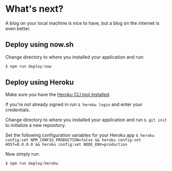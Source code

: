# What's next?

A blog on your local machine is nice to have, but a blog on the internet is even better.

## Deploy using now.sh

Change directory to where you installed your application and run:

```sh 
$ npm run deploy:now
```

## Deploy using Heroku

Make sure you have the [Heroku CLI tool installed](https://devcenter.heroku.com/articles/getting-started-with-nodejs#set-up).

If you're not already signed in run `$ heroku login` and enter your credentials.

Change directory to where you installed your application and run `$ git init` to initialize a new repository.

Set the following configuration variables for your Heroku app `$ heroku config:set NPM_CONFIG_PRODUCTION=false && heroku config:set HOST=0.0.0.0 && heroku config:set NODE_ENV=production`

Now simply run:

```sh 
$ npm run deploy:heroku
```
